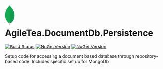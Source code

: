 # <img src="src/AgileTea.Persistence.Mongo/NugetIcon.png" alt="drawing" width="30"/> AgileTea.DocumentDb.Persistence

[![Build Status](https://agiletea.visualstudio.com/Agile%20Tea%20Document%20Db%20Persistence/_apis/build/status/agiletea.AgileTea.DocumentDb.Persistence?branchName=master)]()
[![NuGet Version](http://img.shields.io/nuget/v/AgileTea.DocumentDb.Persistence.svg?style=flat)](https://www.nuget.org/packages/AgileTea.DocumentDb.Persistence/)
[![NuGet Version](http://img.shields.io/nuget/vpre/AgileTea.DocumentDb.Persistence.svg?style=flat)](https://www.nuget.org/packages/AgileTea.DocumentDb.Persistence/)

Setup code for accessing  a document based database through repository-based code. Includes specific set up for MongoDb
